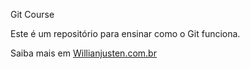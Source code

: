 Git Course

Este é um repositório para ensinar como o Git funciona.

Saiba mais em [Willianjusten.com.br](http://willianjusten.com.br)
